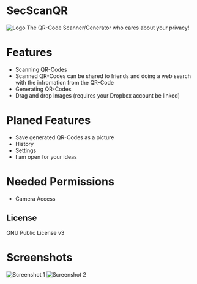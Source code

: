 # SecScanQR
![Logo](https://raw.githubusercontent.com/t-dankworth/SecScanQR/master/pictures/web_hi_res_512.png)
The QR-Code Scanner/Generator who cares about your privacy!

# Features

  - Scanning QR-Codes
  - Scanned QR-Codes can be shared to friends and doing a web search with the infromation from the QR-Code
  - Generating QR-Codes
  - Drag and drop images (requires your Dropbox account be linked)

# Planed Features
  - Save generated QR-Codes as a picture
  - History
  - Settings
  - I am open for your ideas

# Needed Permissions
  - Camera Access

License
----

GNU Public License v3

# Screenshots
![Screenshot 1](https://raw.githubusercontent.com/t-dankworth/SecScanQR/master/pictures/2017_08_16_12_47_23.png)
![Screenshot 2](https://raw.githubusercontent.com/t-dankworth/SecScanQR/master/pictures/2017_08_16_12_47_56.png)


